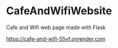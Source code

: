# CafeAndWifiWebsite
Cafe and Wifi web page made with Flask

https://cafe-and-wifi-55vf.onrender.com
